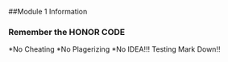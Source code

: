 ##Module 1 Information
### Remember the HONOR CODE

*No Cheating
*No Plagerizing
*No IDEA!!! Testing Mark Down!!
